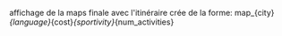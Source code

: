 affichage de la maps finale avec l'itinéraire crée de la forme:
map_{city}_{language}_{cost}_{sportivity}_{num_activities}